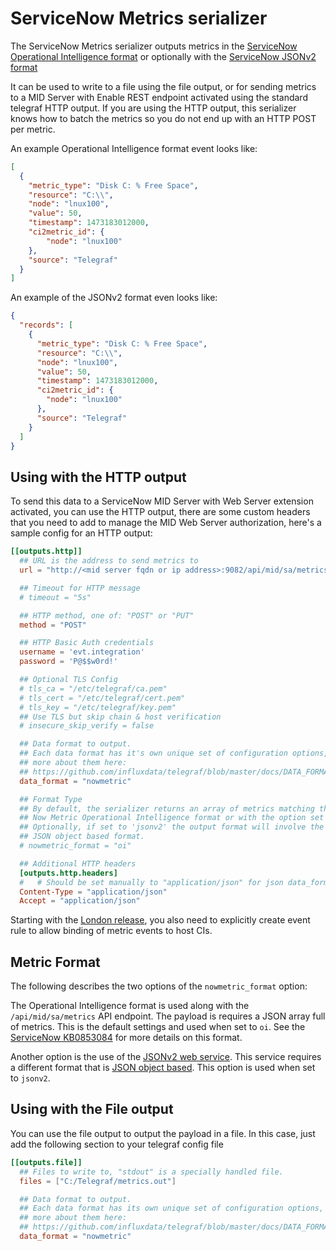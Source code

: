 # ServiceNow Metrics serializer

The ServiceNow Metrics serializer outputs metrics in the
[ServiceNow Operational Intelligence format][ServiceNow-format] or optionally
with the [ServiceNow JSONv2 format][ServiceNow-jsonv2]

It can be used to write to a file using the file output, or for sending metrics
to a MID Server with Enable REST endpoint activated using the standard telegraf
HTTP output. If you are using the HTTP output, this serializer knows how to
batch the metrics so you do not end up with an HTTP POST per metric.

[ServiceNow-format]: https://docs.servicenow.com/bundle/london-it-operations-management/page/product/event-management/reference/mid-POST-metrics.html
[ServiceNow-jsonv2]: https://docs.servicenow.com/bundle/tokyo-application-development/page/integrate/inbound-other-web-services/concept/c_JSONv2WebService.html

An example Operational Intelligence format event looks like:

```json
[
  {
    "metric_type": "Disk C: % Free Space",
    "resource": "C:\\",
    "node": "lnux100",
    "value": 50,
    "timestamp": 1473183012000,
    "ci2metric_id": {
        "node": "lnux100"
    },
    "source": "Telegraf"
  }
]
```

An example of the JSONv2 format even looks like:

```json
{
  "records": [
    {
      "metric_type": "Disk C: % Free Space",
      "resource": "C:\\",
      "node": "lnux100",
      "value": 50,
      "timestamp": 1473183012000,
      "ci2metric_id": {
        "node": "lnux100"
      },
      "source": "Telegraf"
    }
  ]
}
```

## Using with the HTTP output

To send this data to a ServiceNow MID Server with Web Server extension activated, you can use the HTTP output, there are some custom headers that you need to add to manage the MID Web Server authorization, here's a sample config for an HTTP output:

```toml
[[outputs.http]]
  ## URL is the address to send metrics to
  url = "http://<mid server fqdn or ip address>:9082/api/mid/sa/metrics"

  ## Timeout for HTTP message
  # timeout = "5s"

  ## HTTP method, one of: "POST" or "PUT"
  method = "POST"

  ## HTTP Basic Auth credentials
  username = 'evt.integration'
  password = 'P@$$w0rd!'

  ## Optional TLS Config
  # tls_ca = "/etc/telegraf/ca.pem"
  # tls_cert = "/etc/telegraf/cert.pem"
  # tls_key = "/etc/telegraf/key.pem"
  ## Use TLS but skip chain & host verification
  # insecure_skip_verify = false

  ## Data format to output.
  ## Each data format has it's own unique set of configuration options, read
  ## more about them here:
  ## https://github.com/influxdata/telegraf/blob/master/docs/DATA_FORMATS_OUTPUT.md
  data_format = "nowmetric"

  ## Format Type
  ## By default, the serializer returns an array of metrics matching the
  ## Now Metric Operational Intelligence format or with the option set to 'oi'.
  ## Optionally, if set to 'jsonv2' the output format will involve the newer
  ## JSON object based format.
  # nowmetric_format = "oi"

  ## Additional HTTP headers
  [outputs.http.headers]
  #   # Should be set manually to "application/json" for json data_format
  Content-Type = "application/json"
  Accept = "application/json"
```

Starting with the [London release](https://docs.servicenow.com/bundle/london-it-operations-management/page/product/event-management/task/event-rule-bind-metrics-to-host.html
),
you also need to explicitly create event rule to allow binding of metric events to host CIs.

## Metric Format

The following describes the two options of the `nowmetric_format` option:

The Operational Intelligence format is used along with the
`/api/mid/sa/metrics` API endpoint. The payload is requires a JSON array full
of metrics. This is the default settings and used when set to `oi`. See the
[ServiceNow KB0853084][KB0853084] for more details on this format.

Another option is the use of the [JSONv2 web service][jsonv2]. This service
requires a different format that is [JSON object based][jsonv2_format]. This
option is used when set to `jsonv2`.

[KB0853084]: https://support.servicenow.com/kb?id=kb_article_view&sysparm_article=KB0853084
[jsonv2]: https://docs.servicenow.com/bundle/tokyo-application-development/page/integrate/inbound-other-web-services/concept/c_JSONv2WebService.html
[jsonv2_format]: https://docs.servicenow.com/bundle/tokyo-application-development/page/integrate/inbound-other-web-services/concept/c_JSONObjectFormat.html

## Using with the File output

You can use the file output to output the payload in a file.
In this case, just add the following section to your telegraf config file

```toml
[[outputs.file]]
  ## Files to write to, "stdout" is a specially handled file.
  files = ["C:/Telegraf/metrics.out"]

  ## Data format to output.
  ## Each data format has its own unique set of configuration options, read
  ## more about them here:
  ## https://github.com/influxdata/telegraf/blob/master/docs/DATA_FORMATS_OUTPUT.md
  data_format = "nowmetric"
```
